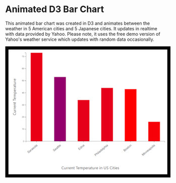 # Animated D3 Bar Chart

This animated bar chart was created in D3 and animates between the weather in 5 American cities and 5 Japanese cities. It updates in realtime with data provided by Yahoo. Please note, it uses the free demo version of Yahoo's weather service which updates with random data occasionally.

<img src="https://github.com/Pixelsavvy72/D3-Weather-Bar-Chart/raw/master/d3_weather_barchart.png" width="600" style="border:10px solid black" /></a>

